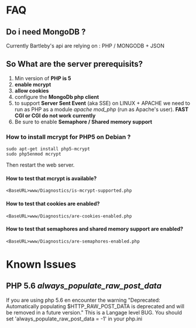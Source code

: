 # FAQ 


## Do i need MongoDB ?
Currently Bartleby's api are relying on : PHP / MONGODB + JSON

## So What are the server prerequisits?

1. Min version of **PHP is 5**
2. **enable mcrypt** 
3. **allow cookies**
4. configure the **MongoDb php client**
5. to support **Server Sent Event** (aka SSE) on LINUX + APACHE we need to run as PHP as a module *apache mod_php* (run as Apache's user). **FAST CGI or CGI do not work currently**
6. Be sure to enable **Semaphore / Shared memory support**

### How to install mcrypt for PHP5 on Debian ?
```
sudo apt-get install php5-mcrypt
sudo php5enmod mcrypt
```
Then restart the web server.

####  How to test that mcrypt is available?
```
<BaseURL>www/Diagnostics/is-mcrypt-supported.php
```

####  How to test that cookies are enabled?
```
<BaseURL>www/Diagnostics/are-cookies-enabled.php
```

####  How to test that semaphores and shared memory support are enabled?
```
<BaseURL>www/Diagnostics/are-semaphores-enabled.php
```


# Known Issues

## PHP 5.6 *always_populate_raw_post_data*
If you are using php 5.6 en encounter the warning "Deprecated: Automatically populating $HTTP_RAW_POST_DATA is deprecated and will be removed in a future version." 
This is a Langage level BUG. You should set 'always_populate_raw_post_data = -1' in your php.ini 